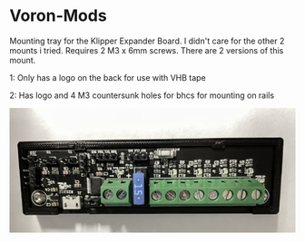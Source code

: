 # Voron-Mods

Mounting tray for the Klipper Expander Board. I didn't care for the other 2 mounts i tried. Requires 2 M3 x 6mm screws.
There are 2 versions of this mount. 

1: Only has a logo on the back for use with VHB tape

2: Has logo and 4 M3 countersunk holes for bhcs for mounting on rails

![Mount_Top](./Images/Mount_Top.jpg)
